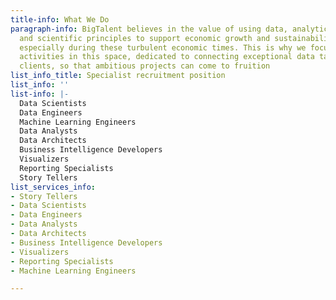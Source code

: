 ```yaml
---
title-info: What We Do
paragraph-info: BigTalent believes in the value of using data, analytics techniques,
  and scientific principles to support economic growth and sustainability of businesses,
  especially during these turbulent economic times. This is why we focus our recruitment
  activities in this space, dedicated to connecting exceptional data talent to our
  clients, so that ambitious projects can come to fruition
list_info_title: Specialist recruitment position
list_info: ''
list-info: |-
  Data Scientists
  Data Engineers
  Machine Learning Engineers
  Data Analysts
  Data Architects
  Business Intelligence Developers
  Visualizers
  Reporting Specialists
  Story Tellers
list_services_info:
- Story Tellers
- Data Scientists
- Data Engineers
- Data Analysts
- Data Architects
- Business Intelligence Developers
- Visualizers
- Reporting Specialists
- Machine Learning Engineers

---
```

